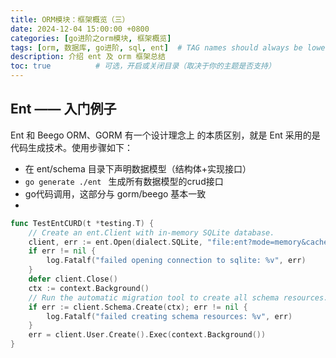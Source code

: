 ```yaml
---
title: ORM模块：框架概览（三）
date: 2024-12-04 15:00:00 +0800
categories: [go进阶之orm模块, 框架概览]
tags: [orm, 数据库, go进阶, sql, ent]  # TAG names should always be lowercase
description: 介绍 ent 及 orm 框架总结
toc: true          # 可选，开启或关闭目录（取决于你的主题是否支持）
---
```

## Ent —— 入门例子
Ent 和 Beego ORM、GORM 有一个设计理念上
的本质区别，就是 Ent 采用的是代码生成技术。使用步骤如下：
- 在 ent/schema 目录下声明数据模型（结构体+实现接口）
- `go generate ./ent ` 生成所有数据模型的crud接口
- go代码调用，这部分与 gorm/beego 基本一致
- 
```go
func TestEntCURD(t *testing.T) {
	// Create an ent.Client with in-memory SQLite database.
	client, err := ent.Open(dialect.SQLite, "file:ent?mode=memory&cache=shared&_fk=1")
	if err != nil {
		log.Fatalf("failed opening connection to sqlite: %v", err)
	}
	defer client.Close()
	ctx := context.Background()
	// Run the automatic migration tool to create all schema resources.
	if err := client.Schema.Create(ctx); err != nil {
		log.Fatalf("failed creating schema resources: %v", err)
	}
	err = client.User.Create().Exec(context.Background())
}
```
